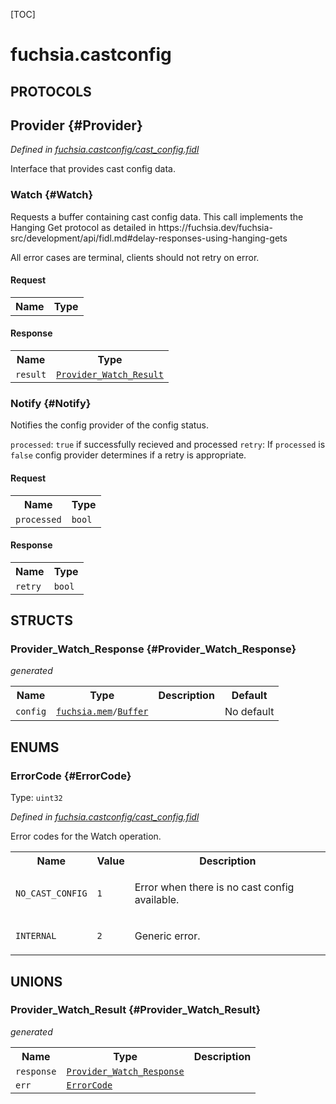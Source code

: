 [TOC]

# fuchsia.castconfig


## **PROTOCOLS**

## Provider {#Provider}
*Defined in [fuchsia.castconfig/cast_config.fidl](https://fuchsia.googlesource.com/fuchsia/+/master/sdk/fidl/fuchsia.castconfig/cast_config.fidl#19)*

<p>Interface that provides cast config data.</p>

### Watch {#Watch}

<p>Requests a buffer containing cast config data.
This call implements the Hanging Get protocol as detailed in
https://fuchsia.dev/fuchsia-src/development/api/fidl.md#delay-responses-using-hanging-gets</p>
<p>All error cases are terminal, clients should not retry on error.</p>

#### Request
<table>
    <tr><th>Name</th><th>Type</th></tr>
    </table>


#### Response
<table>
    <tr><th>Name</th><th>Type</th></tr>
    <tr>
            <td><code>result</code></td>
            <td>
                <code><a class='link' href='#Provider_Watch_Result'>Provider_Watch_Result</a></code>
            </td>
        </tr></table>

### Notify {#Notify}

<p>Notifies the config provider of the config status.</p>
<p><code>processed</code>: <code>true</code> if successfully recieved and processed
<code>retry</code>: If <code>processed</code> is <code>false</code> config provider determines if a retry
is appropriate.</p>

#### Request
<table>
    <tr><th>Name</th><th>Type</th></tr>
    <tr>
            <td><code>processed</code></td>
            <td>
                <code>bool</code>
            </td>
        </tr></table>


#### Response
<table>
    <tr><th>Name</th><th>Type</th></tr>
    <tr>
            <td><code>retry</code></td>
            <td>
                <code>bool</code>
            </td>
        </tr></table>



## **STRUCTS**

### Provider_Watch_Response {#Provider_Watch_Response}
*generated*





<table>
    <tr><th>Name</th><th>Type</th><th>Description</th><th>Default</th></tr><tr>
            <td><code>config</code></td>
            <td>
                <code><a class='link' href='../fuchsia.mem/'>fuchsia.mem</a>/<a class='link' href='../fuchsia.mem/#Buffer'>Buffer</a></code>
            </td>
            <td></td>
            <td>No default</td>
        </tr>
</table>



## **ENUMS**

### ErrorCode {#ErrorCode}
Type: <code>uint32</code>

*Defined in [fuchsia.castconfig/cast_config.fidl](https://fuchsia.googlesource.com/fuchsia/+/master/sdk/fidl/fuchsia.castconfig/cast_config.fidl#10)*

<p>Error codes for the Watch operation.</p>


<table>
    <tr><th>Name</th><th>Value</th><th>Description</th></tr><tr>
            <td><code>NO_CAST_CONFIG</code></td>
            <td><code>1</code></td>
            <td><p>Error when there is no cast config available.</p>
</td>
        </tr><tr>
            <td><code>INTERNAL</code></td>
            <td><code>2</code></td>
            <td><p>Generic error.</p>
</td>
        </tr></table>





## **UNIONS**

### Provider_Watch_Result {#Provider_Watch_Result}
*generated*


<table>
    <tr><th>Name</th><th>Type</th><th>Description</th></tr><tr>
            <td><code>response</code></td>
            <td>
                <code><a class='link' href='#Provider_Watch_Response'>Provider_Watch_Response</a></code>
            </td>
            <td></td>
        </tr><tr>
            <td><code>err</code></td>
            <td>
                <code><a class='link' href='#ErrorCode'>ErrorCode</a></code>
            </td>
            <td></td>
        </tr></table>









